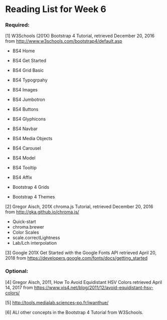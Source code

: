 # Reading List for Week 6

### Required:

[1] W3Schools (201X) Bootstrap 4 Tutorial, retrieved December 20, 2016 from http://www.w3schools.com/bootstrap4/default.asp

- BS4 Home

- BS4 Get Started

- BS4 Grid Basic

- BS4 Typogrpahy

- BS4 Images

- BS4 Jumbotron

- BS4 Buttons

- BS4 Glyphicons

- BS4 Navbar

- BS4 Media Objects

- BS4 Carousel

- BS4 Model

- BS4 Tooltip

- BS4 Affix

- Bootstrap 4 Grids

- Bootstrap 4 Themes


[2] Gregor Aisch, 201X chroma.js Tutorial, retrieved December 20, 2016 from http://gka.github.io/chroma.js/

- Quick-start
- chroma.brewer
- Color Scales
- scale.correctLightness
- Lab/Lch interpolation


[3] Google 201X Get Started with the Google Fonts API retrieved April 20, 2018 from  https://developers.google.com/fonts/docs/getting_started

### Optional:

[4] Gregor Aisch, 2011, How To Avoid Equidistant HSV Colors  retrieved April 14, 2017 from https://www.vis4.net/blog/2011/12/avoid-equidistant-hsv-colors/

[5] http://tools.medialab.sciences-po.fr/iwanthue/

[6] ALl other concepts in the Bootstrap 4 Tutorial from W3Schools.
